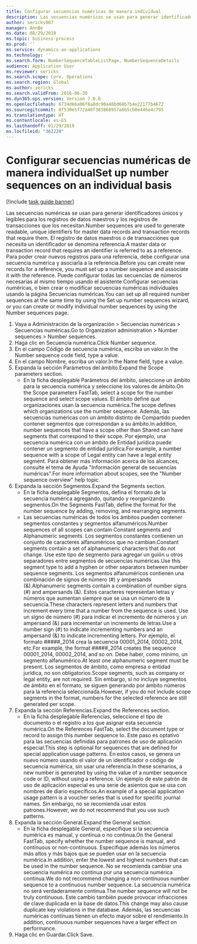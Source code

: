 ```yaml
---
title: Configurar secuencias numéricas de manera individual
description: Las secuencias numéricas se usan para generar identificadores únicos y legibles para los registros de datos maestros y los registros de transacciones que los necesitan.
author: sericks007
manager: AnnBe
ms.date: 08/29/2018
ms.topic: business-process
ms.prod: ''
ms.service: dynamics-ax-applications
ms.technology: ''
ms.search.form: NumberSequenceTableListPage, NumberSequenceDetails
audience: Application User
ms.reviewer: sericks
ms.search.scope: Core, Operations
ms.search.region: Global
ms.author: sericks
ms.search.validFrom: 2016-06-30
ms.dyn365.ops.version: Version 7.0.0
ms.openlocfilehash: 6734d66a06f8a8dc90a48bd68b7b4e22177b4672
ms.sourcegitcommit: 0f530e5f72a40f383868957a6b5cb0e446e4c795
ms.translationtype: HT
ms.contentlocale: es-ES
ms.lasthandoff: 01/29/2019
ms.locfileid: "362220"
---
```

# <a name="set-up-number-sequences-on-an-individual-basis"></a><span data-ttu-id="ec204-103">Configurar secuencias numéricas de manera individual</span><span class="sxs-lookup"><span data-stu-id="ec204-103">Set up number sequences on an individual basis</span></span>

[!include [task guide banner](../../includes/task-guide-banner.md)]

<span data-ttu-id="ec204-104">Las secuencias numéricas se usan para generar identificadores únicos y legibles para los registros de datos maestros y los registros de transacciones que los necesitan.</span><span class="sxs-lookup"><span data-stu-id="ec204-104">Number sequences are used to generate readable, unique identifiers for master data records and transaction records that require them.</span></span> <span data-ttu-id="ec204-105">El registro de datos maestros o de transacciones que necesita un identificador se denomina referencia.</span><span class="sxs-lookup"><span data-stu-id="ec204-105">A master data or transaction record that requires an identifier is referred to as a reference.</span></span> <span data-ttu-id="ec204-106">Para poder crear nuevos registros para una referencia, debe configurar una secuencia numérica y asociarla a la referencia.</span><span class="sxs-lookup"><span data-stu-id="ec204-106">Before you can create new records for a reference, you must set up a number sequence and associate it with the reference.</span></span> <span data-ttu-id="ec204-107">Puede configurar todas las secuencias de números necesarias al mismo tiempo usando el asistente Configurar secuencias numéricas, o bien crear o modificar secuencias numéricas individuales usando la página Secuencias numéricas.</span><span class="sxs-lookup"><span data-stu-id="ec204-107">You can set up all required number sequences at the same time by using the Set up number sequences wizard, or you can create or modify individual number sequences by using the Number sequences page.</span></span>

1. <span data-ttu-id="ec204-108">Vaya a Administración de la organización > Secuencias numéricas > Secuencias numéricas.</span><span class="sxs-lookup"><span data-stu-id="ec204-108">Go to Organization administration > Number sequences > Number sequences.</span></span>
2. <span data-ttu-id="ec204-109">Haga clic en Secuencia numérica.</span><span class="sxs-lookup"><span data-stu-id="ec204-109">Click Number sequence.</span></span>
3. <span data-ttu-id="ec204-110">En el campo Código de secuencia numérica, escriba un valor.</span><span class="sxs-lookup"><span data-stu-id="ec204-110">In the Number sequence code field, type a value.</span></span>
4. <span data-ttu-id="ec204-111">En el campo Nombre, escriba un valor.</span><span class="sxs-lookup"><span data-stu-id="ec204-111">In the Name field, type a value.</span></span>
5. <span data-ttu-id="ec204-112">Expanda la sección Parámetros del ámbito.</span><span class="sxs-lookup"><span data-stu-id="ec204-112">Expand the Scope parameters section.</span></span>
    * <span data-ttu-id="ec204-113">En la ficha desplegable Parámetros del ámbito, seleccione un ámbito para la secuencia numérica y seleccione los valores de ámbito.</span><span class="sxs-lookup"><span data-stu-id="ec204-113">On the Scope parameters FastTab, select a scope for the number sequence and select scope values.</span></span>     <span data-ttu-id="ec204-114">El ámbito define qué organizaciones usan la secuencia numérica.</span><span class="sxs-lookup"><span data-stu-id="ec204-114">The scope defines which organizations use the number sequence.</span></span> <span data-ttu-id="ec204-115">Además, las secuencias numéricas con un ámbito distinto de Compartido pueden contener segmentos que correspondan a su ámbito.</span><span class="sxs-lookup"><span data-stu-id="ec204-115">In addition, number sequences that have a scope other than Shared can have segments that correspond to their scope.</span></span> <span data-ttu-id="ec204-116">Por ejemplo, una secuencia numérica con un ámbito de Entidad jurídica puede contener un segmento de entidad jurídica.</span><span class="sxs-lookup"><span data-stu-id="ec204-116">For example, a number sequence with a scope of Legal entity can have a legal entity segment.</span></span> <span data-ttu-id="ec204-117">Para obtener más información acerca de los alcances, consulte el tema de Ayuda "Información general de secuencias numéricas".</span><span class="sxs-lookup"><span data-stu-id="ec204-117">For more information about scopes, see the "Number sequence overview" help topic.</span></span>  
6. <span data-ttu-id="ec204-118">Expanda la sección Segmentos.</span><span class="sxs-lookup"><span data-stu-id="ec204-118">Expand the Segments section.</span></span>
    * <span data-ttu-id="ec204-119">En la ficha desplegable Segmentos, defina el formato de la secuencia numérica agregando, quitando y reorganizando segmentos.</span><span class="sxs-lookup"><span data-stu-id="ec204-119">On the Segments FastTab, define the format for the number sequence by adding, removing, and rearranging segments.</span></span>  
    * <span data-ttu-id="ec204-120">Las secuencias numéricas de todos los ámbitos pueden contener segmentos constantes y segmentos alfanuméricos.</span><span class="sxs-lookup"><span data-stu-id="ec204-120">Number sequences of all scopes can contain Constant segments and Alphanumeric segments.</span></span> <span data-ttu-id="ec204-121">Los segmentos constantes contienen un conjunto de caracteres alfanuméricos que no cambian.</span><span class="sxs-lookup"><span data-stu-id="ec204-121">Constant segments contain a set of alphanumeric characters that do not change.</span></span> <span data-ttu-id="ec204-122">Use este tipo de segmento para agregar un guión u otros separadores entre segmentos de secuencias numéricas.</span><span class="sxs-lookup"><span data-stu-id="ec204-122">Use this segment type to add a hyphen or other separators between number sequence segments.</span></span> <span data-ttu-id="ec204-123">Los segmentos alfanuméricos contienen una combinación de signos de número (#) y ampersands (&).</span><span class="sxs-lookup"><span data-stu-id="ec204-123">Alphanumeric segments contain a combination of number signs (#) and ampersands (&).</span></span> <span data-ttu-id="ec204-124">Estos caracteres representan letras y números que aumentan siempre que se usa un número de la secuencia.</span><span class="sxs-lookup"><span data-stu-id="ec204-124">These characters represent letters and numbers that increment every time that a number from the sequence is used.</span></span> <span data-ttu-id="ec204-125">Use un signo de número (#) para indicar el incremento de números y un ampersand (&) para incrementar un incremento de letras.</span><span class="sxs-lookup"><span data-stu-id="ec204-125">Use a number sign (#) to indicate incrementing numbers and an ampersand (&) to indicate incrementing letters.</span></span> <span data-ttu-id="ec204-126">Por ejemplo, el formato #####_2014 crea la secuencia 00001_2014, 00002_2014, etc.</span><span class="sxs-lookup"><span data-stu-id="ec204-126">For example, the format #####_2014 creates the sequence 00001_2014, 00002_2014, and so on.</span></span>     <span data-ttu-id="ec204-127">Debe haber, como mínimo, un segmento alfanumérico.</span><span class="sxs-lookup"><span data-stu-id="ec204-127">At least one alphanumeric segment must be present.</span></span> <span data-ttu-id="ec204-128">Los segmentos de ámbito, como empresa o entidad jurídica, no son obligatorios.</span><span class="sxs-lookup"><span data-stu-id="ec204-128">Scope segments, such as company or legal entity, are not required.</span></span> <span data-ttu-id="ec204-129">Sin embargo, si no incluye segmentos de ámbito en el formato, se siguen generando por ámbito números para la referencia seleccionada.</span><span class="sxs-lookup"><span data-stu-id="ec204-129">However, if you do not include scope segments in the format, numbers for the selected reference are still generated per scope.</span></span>  
7. <span data-ttu-id="ec204-130">Expanda la sección Referencias.</span><span class="sxs-lookup"><span data-stu-id="ec204-130">Expand the References section.</span></span>
    * <span data-ttu-id="ec204-131">En la ficha desplegable Referencias, seleccione el tipo de documento o el registro a los que asignar esta secuencia numérica.</span><span class="sxs-lookup"><span data-stu-id="ec204-131">On the References FastTab, select the document type or record to assign this number sequence to.</span></span>     <span data-ttu-id="ec204-132">Este paso es optativo para las secuencias definidas para patrones de uso de aplicación especial.</span><span class="sxs-lookup"><span data-stu-id="ec204-132">This step is optional for sequences that are defined for special application usage patterns.</span></span> <span data-ttu-id="ec204-133">En estos casos, se genera un nuevo número usando el valor de un identificador o código de secuencia numérica, sin usar una referencia.</span><span class="sxs-lookup"><span data-stu-id="ec204-133">In these scenarios, a new number is generated by using the value of a number sequence code or ID, without using a reference.</span></span> <span data-ttu-id="ec204-134">Un ejemplo de este patrón de uso de aplicación especial es una serie de asientos que se usa con nombres de diario específicos.</span><span class="sxs-lookup"><span data-stu-id="ec204-134">An example of a special application usage pattern is a voucher series that is used for specific journal names.</span></span> <span data-ttu-id="ec204-135">Sin embargo, no se recomienda usar estos patrones.</span><span class="sxs-lookup"><span data-stu-id="ec204-135">However, we do not recommend that you use such patterns.</span></span>  
8. <span data-ttu-id="ec204-136">Expanda la sección General.</span><span class="sxs-lookup"><span data-stu-id="ec204-136">Expand the General section.</span></span>
    * <span data-ttu-id="ec204-137">En la ficha desplegable General, especifique si la secuencia numérica es manual, y continua o no continua.</span><span class="sxs-lookup"><span data-stu-id="ec204-137">On the General FastTab, specify whether the number sequence is manual, and continuous or non-continuous.</span></span> <span data-ttu-id="ec204-138">Especifique además los números más altos y más bajos que se pueden usar en la secuencia numérica.</span><span class="sxs-lookup"><span data-stu-id="ec204-138">In addition, enter the lowest and highest numbers that can be used in the number sequence.</span></span>     <span data-ttu-id="ec204-139">No se recomienda cambiar una secuencia numérica no continua por una secuencia numérica continua.</span><span class="sxs-lookup"><span data-stu-id="ec204-139">We do not recommend changing a non-continuous number sequence to a continuous number sequence.</span></span> <span data-ttu-id="ec204-140">La secuencia numérica no será verdaderamente continua.</span><span class="sxs-lookup"><span data-stu-id="ec204-140">The number sequence will not be truly continuous.</span></span> <span data-ttu-id="ec204-141">Este cambio también puede provocar infracciones de clave duplicada en la base de datos.</span><span class="sxs-lookup"><span data-stu-id="ec204-141">This change may also cause duplicate key violations in the database.</span></span> <span data-ttu-id="ec204-142">Además, las secuencias numéricas continuas tienen un efecto mayor sobre el rendimiento.</span><span class="sxs-lookup"><span data-stu-id="ec204-142">In addition, continuous number sequences have a larger effect on performance.</span></span>   
9. <span data-ttu-id="ec204-143">Haga clic en Guardar.</span><span class="sxs-lookup"><span data-stu-id="ec204-143">Click Save.</span></span>

